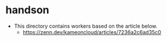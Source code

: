 # handson

-   This directory contains workers based on the article below.
    -   https://zenn.dev/kameoncloud/articles/7236a2c6ad35c0
